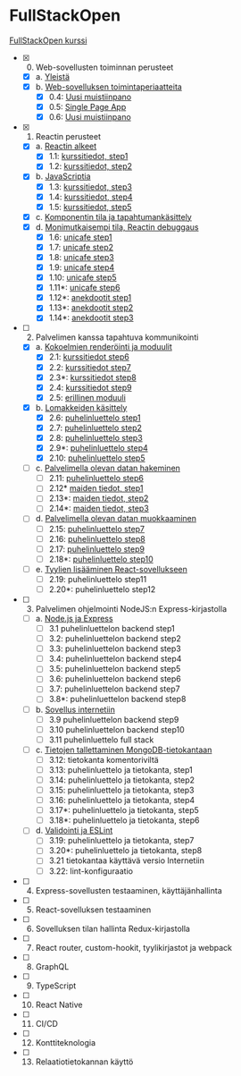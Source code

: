 # FullStackOpen
[FullStackOpen kurssi](https://fullstackopen.com/)

- [x] 0. Web-sovellusten toiminnan perusteet
  - [x] a. [Yleistä](https://fullstackopen.com/osa0/yleista)
  - [x] b. [Web-sovelluksen toimintaperiaatteita](https://fullstackopen.com/osa0/web_sovelluksen_toimintaperiaatteita)
    - [x] 0.4: [Uusi muistiinpano](./FullStackOpen/0.4-Uusi%20muistiinpano.png)
    - [x] 0.5: [Single Page App](./FullStackOpen/0.5-Single%20Page%20App.png)
    - [x] 0.6: [Uusi muistiinpano](./FullStackOpen/0.6-Uusi%20muistiinpano.png)
- [x] 1. Reactin perusteet
  - [x] a. [Reactin alkeet](https://fullstackopen.com/osa1/reactin_alkeet)
    - [x] 1.1: [kurssitiedot, step1](../v1.1.0/osa1/1.1-kurssitiedot)
    - [x] 1.2: [kurssitiedot, step2](../v1.2.0/osa1/1.1-kurssitiedot)
  - [x] b. [JavaScriptia](https://fullstackopen.com/osa1/java_scriptia)
    - [x] 1.3: [kurssitiedot, step3](../v1.3.0/osa1/1.1-kurssitiedot)
    - [x] 1.4: [kurssitiedot, step4](../v1.4.0/osa1/1.1-kurssitiedot)
    - [x] 1.5: [kurssitiedot, step5](../v1.5.0/osa1/1.1-kurssitiedot)
  - [x] c. [Komponentin tila ja tapahtumankäsittely](https://fullstackopen.com/osa1/komponentin_tila_ja_tapahtumankasittely)
  - [x] d. [Monimutkaisempi tila, Reactin debuggaus](https://fullstackopen.com/osa1/monimutkaisempi_tila_reactin_debuggaus) 
    - [x] 1.6: [unicafe step1](../v1.6.0/osa1/1.6-unicafe)
    - [x] 1.7: [unicafe step2](../v1.7.0/osa1/1.6-unicafe)
    - [x] 1.8: [unicafe step3](../v1.8.0/osa1/1.6-unicafe)
    - [x] 1.9: [unicafe step4](../v1.9.0/osa1/1.6-unicafe)
    - [x] 1.10: [unicafe step5](../v1.10.0/osa1/1.6-unicafe)
    - [x] 1.11*: [unicafe step6](../v1.11.0/osa1/1.6-unicafe)
    - [x] 1.12*: [anekdootit step1](../v1.12.0/osa1/1.12-anekdootit)
    - [x] 1.13*: [anekdootit step2](../v1.13.0/osa1/1.12-anekdootit)
    - [x] 1.14*: [anekdootit step3](../v1.14.0/osa1/1.12-anekdootit)
- [ ] 2. Palvelimen kanssa tapahtuva kommunikointi
  - [x] a. [Kokoelmien renderöinti ja moduulit](https://fullstackopen.com/osa2/kokoelmien_renderointi_ja_moduulit)
    - [x] 2.1: [kurssitiedot step6](../v2.1.0/osa2/kurssitiedot)
    - [x] 2.2: [kurssitiedot step7](../v2.2.0/osa2/kurssitiedot)
    - [x] 2.3*: [kurssitiedot step8](../v2.3.0/osa2/kurssitiedot)
    - [x] 2.4: [kurssitiedot step9](../v2.4.0/osa2/kurssitiedot)
    - [x] 2.5: [erillinen moduuli](../v2.5.1/osa2/kurssitiedot)
  - [x] b. [Lomakkeiden käsittely](https://fullstackopen.com/osa2/lomakkeiden_kasittely)
    - [x] 2.6: [puhelinluettelo step1](../v2.6.0/osa2/puhelinluettelo)
    - [x] 2.7: [puhelinluettelo step2](../v2.7.0/osa2/puhelinluettelo)
    - [x] 2.8: [puhelinluettelo step3](../v2.8.0/osa2/puhelinluettelo)
    - [x] 2.9*: [puhelinluettelo step4](../v2.9.0/osa2/puhelinluettelo)
    - [x] 2.10: [puhelinluettelo step5](../v2.10.0/osa2/puhelinluettelo)
  - [ ] c. [Palvelimella olevan datan hakeminen](https://fullstackopen.com/osa2/palvelimella_olevan_datan_hakeminen)
    - [ ] 2.11: [puhelinluettelo step6](../v2.11.0/osa2/puhelinluettelo)
    - [ ] 2.12* [maiden tiedot, step1](../v2.12.0/osa2/maiden_tiedot)
    - [ ] 2.13*: [maiden tiedot, step2](../v2.13.0/osa2/maiden_tiedot)
    - [ ] 2.14*: [maiden tiedot, step3](../v2.14.0/osa2/maiden_tiedot)
  - [ ] d. [Palvelimella olevan datan muokkaaminen](https://fullstackopen.com/osa2/palvelimella_olevan_datan_muokkaaminen)
    - [ ] 2.15: [puhelinluettelo step7]()
    - [ ] 2.16: [puhelinluettelo step8]()
    - [ ] 2.17: [puhelinluettelo step9]()
    - [ ] 2.18*: [puhelinluettelo step10]()
  - [ ] e. [Tyylien lisääminen React-sovellukseen](https://fullstackopen.com/osa2/tyylien_lisaaminen_react_sovellukseen)
    - [ ] 2.19: puhelinluettelo step11
    - [ ] 2.20*: puhelinluettelo step12
- [ ] 3. Palvelimen ohjelmointi NodeJS:n Express-kirjastolla
  - [ ] a. [Node.js ja Express](https://fullstackopen.com/osa3/node_js_ja_express)
    - [ ] 3.1 puhelinluettelon backend step1
    - [ ] 3.2: puhelinluettelon backend step2
    - [ ] 3.3: puhelinluettelon backend step3
    - [ ] 3.4: puhelinluettelon backend step4
    - [ ] 3.5: puhelinluettelon backend step5
    - [ ] 3.6: puhelinluettelon backend step6
    - [ ] 3.7: puhelinluettelon backend step7
    - [ ] 3.8*: puhelinluettelon backend step8
  - [ ] b. [Sovellus internetiin](https://fullstackopen.com/osa3/sovellus_internetiin)
    - [ ] 3.9 puhelinluettelon backend step9
    - [ ] 3.10 puhelinluettelon backend step10
    - [ ] 3.11 puhelinluettelo full stack
  - [ ] c. [Tietojen tallettaminen MongoDB-tietokantaan](https://fullstackopen.com/osa3/tietojen_tallettaminen_mongo_db_tietokantaan)
    - [ ] 3.12: tietokanta komentoriviltä
    - [ ] 3.13: puhelinluettelo ja tietokanta, step1
    - [ ] 3.14: puhelinluettelo ja tietokanta, step2
    - [ ] 3.15: puhelinluettelo ja tietokanta, step3
    - [ ] 3.16: puhelinluettelo ja tietokanta, step4
    - [ ] 3.17*: puhelinluettelo ja tietokanta, step5
    - [ ] 3.18*: puhelinluettelo ja tietokanta, step6
  - [ ] d. [Validointi ja ESLint](https://fullstackopen.com/osa3/validointi_ja_es_lint)
    - [ ] 3.19: puhelinluettelo ja tietokanta, step7
    - [ ] 3.20*: puhelinluettelo ja tietokanta, step8
    - [ ] 3.21 tietokantaa käyttävä versio Internetiin
    - [ ] 3.22: lint-konfiguraatio
- [ ] 4. Express-sovellusten testaaminen, käyttäjänhallinta
- [ ] 5. React-sovelluksen testaaminen
- [ ] 6. Sovelluksen tilan hallinta Redux-kirjastolla
- [ ] 7. React router, custom-hookit, tyylikirjastot ja webpack
- [ ] 8. GraphQL
- [ ] 9.  TypeScript
- [ ] 10. React Native
- [ ] 11. CI/CD
- [ ] 12. Konttiteknologia
- [ ] 13. Relaatiotietokannan käyttö